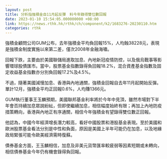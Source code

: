 ```yaml
---
layout: post
title: 分析指強積金自11月起反彈　料今年錄得雙位數回報
date: 2023-01-10 15:54:05.000000000 +08:00
link: https://news.rthk.hk/rthk/ch/component/k2/1683276-20230110.htm
categories: rthk
---
```


強積金顧問公司GUM公布，去年強積金平均負回報15%，人均蝕38228元，表現是強積金制度實施以來第二差，僅次2008年金融海嘯。

回報下跌，主要由於美國聯儲局進取加息、內地新冠疫情防控，以及俄烏戰事等影響環球股債匯市。當中，股票基金指數錄得負回報18.2%，混合資產基金指數及固定收益基金指數亦分別負回報17.2%及4.5%。

不過，隨著美國減慢加息、香港與內地通關，強積金回報自去年11月起開始反彈。單計12月，強積金平均正回報0.6%，人均賺1366元。

GUM執行董事王玉麟預期，美國聯邦基金利率將於今年中見頂，雖然市場對下半年會否持續加息眾說紛紜，但即使繼續加息，相信幅度始終有限；再加上內地防疫措策轉向，香港與內地正有序通關，相信今年強積金有望錄得雙位數正回報。

他認為，中國今年經濟增長潛力較高，看好中國股票和港股基金表現。至於美國和歐洲股票基金看法分別是中性和負面，原因是美國上半年可能仍在加息，以及地緣政局緊張可能令歐美經濟需時復蘇。

債券基金方面，王玉麟相信，加息及非美元貨幣匯率較疲弱等因素短期或未轉向，相信債券基金今年仍有機會錄得負回報。
